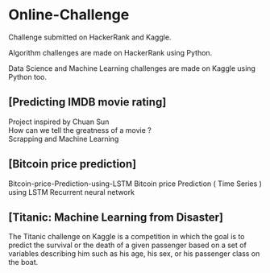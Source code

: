 # Online-Challenge
Challenge submitted on HackerRank and Kaggle.

Algorithm challenges are made on HackerRank using Python.

Data Science and Machine Learning challenges are made on Kaggle using Python too. 


## [Predicting IMDB movie rating]
Project inspired by Chuan Sun  
How can we tell the greatness of a movie ?  
Scrapping and Machine Learning  

## [Bitcoin price prediction]
Bitcoin-price-Prediction-using-LSTM
Bitcoin price Prediction ( Time Series ) using LSTM Recurrent neural network

## [Titanic: Machine Learning from Disaster]
The Titanic challenge on Kaggle is a competition in which the goal is to predict the survival or the death of a given passenger based on a set of variables describing him such as his age, his sex, or his passenger class on the boat.

